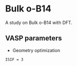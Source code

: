 # Bulk o-B14

A study on Bulk o-B14 with DFT.

## VASP parameters

* Geometry optimization

`ISIF = 3`
